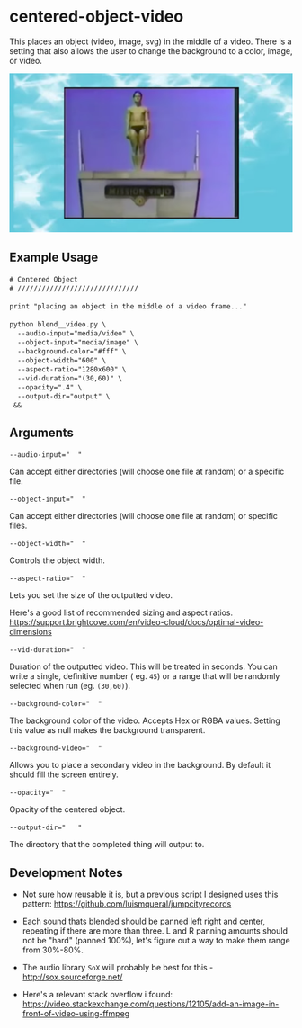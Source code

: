 # centered-object-video
This places an object (video, image, svg) in the middle of a video. There is a setting that also allows the user to change the background to a color, image, or video.

![illustration](image.png)

## Example Usage

```
# Centered Object
# //////////////////////////////

print "placing an object in the middle of a video frame..."

python blend__video.py \
  --audio-input="media/video" \
  --object-input="media/image" \
  --background-color="#fff" \
  --object-width="600" \
  --aspect-ratio="1280x600" \
  --vid-duration="(30,60)" \
  --opacity=".4" \
  --output-dir="output" \
 &&
 ```

 ## Arguments

`--audio-input="  "`

Can accept either directories (will choose one file at random) or a specific file.

`--object-input="  "`

Can accept either directories (will choose one file at random) or specific files.

`--object-width="  "`

Controls the object width.

`--aspect-ratio="  "`

Lets you set the size of the outputted video.

Here's a good list of recommended sizing and aspect ratios. https://support.brightcove.com/en/video-cloud/docs/optimal-video-dimensions

`--vid-duration="  "`

Duration of the outputted video. This will be treated in seconds. You can write a single, definitive number ( eg. `45`) or a range that will be randomly selected when run (eg. `(30,60)`).

`--background-color="  "`

The background color of the video. Accepts Hex or RGBA values. Setting this value as null makes the background transparent.

`--background-video="  "`

Allows you to place a secondary video in the background. By default it should fill the screen entirely.

`--opacity="  "`

Opacity of the centered object.

`--output-dir="   "`

The directory that the completed thing will output to.

## Development Notes
- Not sure how reusable it is, but a previous script I designed uses this pattern: https://github.com/luismqueral/jumpcityrecords
- Each sound thats blended should be panned left right and center, repeating if there are more than three. L and R panning amounts should not be "hard" (panned 100%), let's figure out a way to make them range from 30%-80%.
- The audio library `SoX` will probably be best for this - http://sox.sourceforge.net/

- Here's a relevant stack overflow i found: https://video.stackexchange.com/questions/12105/add-an-image-in-front-of-video-using-ffmpeg

